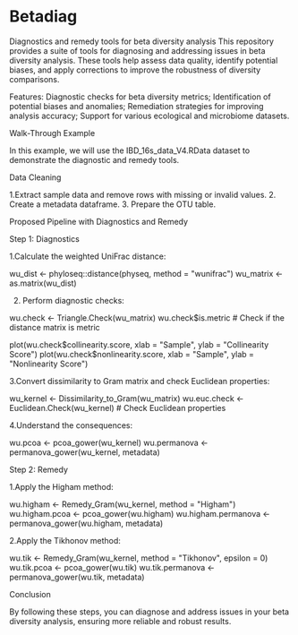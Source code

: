 # Betadiag
Diagnostics and remedy tools for beta diversity analysis
This repository provides a suite of tools for diagnosing and addressing issues in beta diversity analysis. These tools help assess data quality, identify potential biases, and apply corrections to improve the robustness of diversity comparisons.

Features:
Diagnostic checks for beta diversity metrics;
Identification of potential biases and anomalies;
Remediation strategies for improving analysis accuracy;
Support for various ecological and microbiome datasets.

Walk-Through Example

In this example, we will use the IBD_16s_data_V4.RData dataset to demonstrate the diagnostic and remedy tools.

Data Cleaning

   1.Extract sample data and remove rows with missing or invalid values. 
   2. Create a metadata dataframe.
   3. Prepare the OTU table.

Proposed Pipeline with Diagnostics and Remedy

Step 1: Diagnostics

1.Calculate the weighted UniFrac distance:

wu_dist <- phyloseq::distance(physeq, method = "wunifrac")
wu_matrix <- as.matrix(wu_dist)

2. Perform diagnostic checks:

wu.check <- Triangle.Check(wu_matrix)
wu.check$is.metric # Check if the distance matrix is metric

plot(wu.check$collinearity.score, xlab = "Sample", ylab = "Collinearity Score")
plot(wu.check$nonlinearity.score, xlab = "Sample", ylab = "Nonlinearity Score")
 
3.Convert dissimilarity to Gram matrix and check Euclidean properties:

wu_kernel <- Dissimilarity_to_Gram(wu_matrix)
wu.euc.check <- Euclidean.Check(wu_kernel) # Check Euclidean properties

4.Understand the consequences:

wu.pcoa <- pcoa_gower(wu_kernel)
wu.permanova <- permanova_gower(wu_kernel, metadata)

Step 2: Remedy
 
 1.Apply the Higham method:

wu.higham <- Remedy_Gram(wu_kernel, method = "Higham")
wu.higham.pcoa <- pcoa_gower(wu.higham)
wu.higham.permanova <- permanova_gower(wu.higham, metadata)

 2.Apply the Tikhonov method:

wu.tik <- Remedy_Gram(wu_kernel, method = "Tikhonov", epsilon = 0)
wu.tik.pcoa <- pcoa_gower(wu.tik)
wu.tik.permanova <- permanova_gower(wu.tik, metadata)

Conclusion

By following these steps, you can diagnose and address issues in your beta diversity analysis, ensuring more reliable and robust results.
